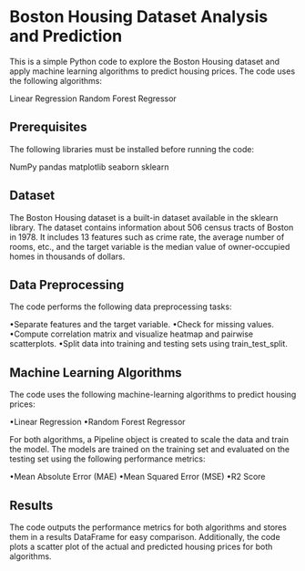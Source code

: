 # Boston Housing Dataset Analysis and Prediction
This is a simple Python code to explore the Boston Housing dataset and apply machine learning algorithms to predict housing prices. The code uses the following algorithms:

Linear Regression
Random Forest Regressor

## Prerequisites
The following libraries must be installed before running the code:

NumPy
pandas
matplotlib
seaborn
sklearn

## Dataset
The Boston Housing dataset is a built-in dataset available in the sklearn library. The dataset contains information about 506 census tracts of Boston in 1978. It includes 13 features such as crime rate, the average number of rooms, etc., and the target variable is the median value of owner-occupied homes in thousands of dollars.

## Data Preprocessing
The code performs the following data preprocessing tasks:

•Separate features and the target variable.
•Check for missing values.
•Compute correlation matrix and visualize heatmap and pairwise scatterplots.
•Split data into training and testing sets using train_test_split.


## Machine Learning Algorithms
The code uses the following machine-learning algorithms to predict housing prices:

•Linear Regression
•Random Forest Regressor


For both algorithms, a Pipeline object is created to scale the data and train the model. The models are trained on the training set and evaluated on the testing set using the following performance metrics:

•Mean Absolute Error (MAE)
•Mean Squared Error (MSE)
•R2 Score


## Results
The code outputs the performance metrics for both algorithms and stores them in a results DataFrame for easy comparison. Additionally, the code plots a scatter plot of the actual and predicted housing prices for both algorithms.
